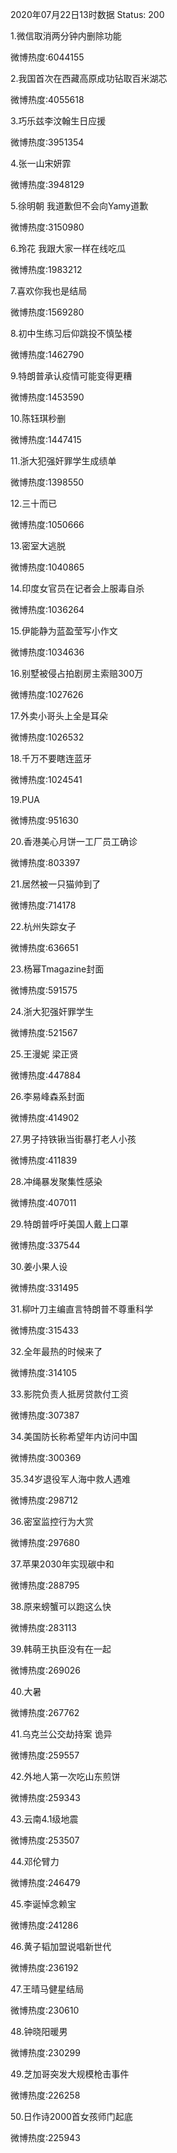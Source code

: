 2020年07月22日13时数据
Status: 200

1.微信取消两分钟内删除功能

微博热度:6044155

2.我国首次在西藏高原成功钻取百米湖芯

微博热度:4055618

3.巧乐兹李汶翰生日应援

微博热度:3951354

4.张一山宋妍霏

微博热度:3948129

5.徐明朝 我道歉但不会向Yamy道歉

微博热度:3150980

6.玲花 我跟大家一样在线吃瓜

微博热度:1983212

7.喜欢你我也是结局

微博热度:1569280

8.初中生练习后仰跳投不慎坠楼

微博热度:1462790

9.特朗普承认疫情可能变得更糟

微博热度:1453590

10.陈钰琪秒删

微博热度:1447415

11.浙大犯强奸罪学生成绩单

微博热度:1398550

12.三十而已

微博热度:1050666

13.密室大逃脱

微博热度:1040865

14.印度女官员在记者会上服毒自杀

微博热度:1036264

15.伊能静为蓝盈莹写小作文

微博热度:1034636

16.别墅被侵占拍剧房主索赔300万

微博热度:1027626

17.外卖小哥头上全是耳朵

微博热度:1026532

18.千万不要瞎连蓝牙

微博热度:1024541

19.PUA

微博热度:951630

20.香港美心月饼一工厂员工确诊

微博热度:803397

21.居然被一只猫帅到了

微博热度:714178

22.杭州失踪女子

微博热度:636651

23.杨幂Tmagazine封面

微博热度:591575

24.浙大犯强奸罪学生

微博热度:521567

25.王漫妮 梁正贤

微博热度:447884

26.李易峰森系封面

微博热度:414902

27.男子持铁锹当街暴打老人小孩

微博热度:411839

28.冲绳暴发聚集性感染

微博热度:407011

29.特朗普呼吁美国人戴上口罩

微博热度:337544

30.姜小果人设

微博热度:331495

31.柳叶刀主编直言特朗普不尊重科学

微博热度:315433

32.全年最热的时候来了

微博热度:314105

33.影院负责人抵房贷款付工资

微博热度:307387

34.美国防长称希望年内访问中国

微博热度:300369

35.34岁退役军人海中救人遇难

微博热度:298712

36.密室监控行为大赏

微博热度:297680

37.苹果2030年实现碳中和

微博热度:288795

38.原来螃蟹可以跑这么快

微博热度:283113

39.韩萌王执臣没有在一起

微博热度:269026

40.大暑

微博热度:267762

41.乌克兰公交劫持案 诡异

微博热度:259557

42.外地人第一次吃山东煎饼

微博热度:259343

43.云南4.1级地震

微博热度:253507

44.邓伦臂力

微博热度:246479

45.李诞悼念赖宝

微博热度:241286

46.黄子韬加盟说唱新世代

微博热度:236192

47.王晴马健星结局

微博热度:230610

48.钟晓阳暖男

微博热度:230299

49.芝加哥突发大规模枪击事件

微博热度:226258

50.日作诗2000首女孩师门起底

微博热度:225943

